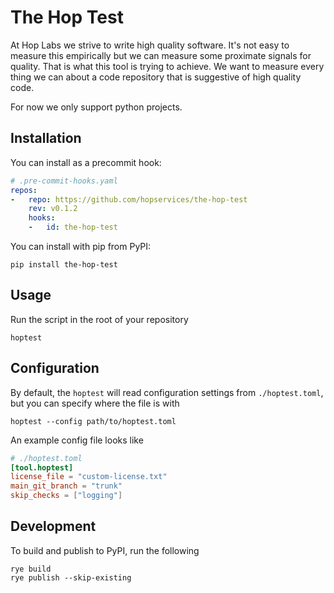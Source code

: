# The Hop Test

At Hop Labs we strive to write high quality software. It's not easy to measure
this empirically but we can measure some proximate signals for quality. That is
what this tool is trying to achieve. We want to measure every thing we can about
a code repository that is suggestive of high quality code.

For now we only support python projects.

## Installation

You can install as a precommit hook:

```yaml
# .pre-commit-hooks.yaml
repos:
-   repo: https://github.com/hopservices/the-hop-test
    rev: v0.1.2
    hooks:
    -   id: the-hop-test
```

You can install with pip from PyPI:

```shell
pip install the-hop-test
```

## Usage

Run the script in the root of your repository

```shell
hoptest
```

## Configuration

By default, the `hoptest` will read configuration settings from
`./hoptest.toml`, but you can specify where the file is with

```shell
hoptest --config path/to/hoptest.toml
```

An example config file looks like

```toml
# ./hoptest.toml
[tool.hoptest]
license_file = "custom-license.txt"
main_git_branch = "trunk"
skip_checks = ["logging"]
```

## Development

To build and publish to PyPI, run the following

```shell
rye build
rye publish --skip-existing
```
